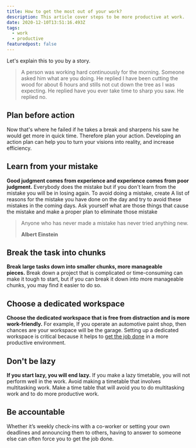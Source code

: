 ```yaml
---
title: How to get the most out of your work?
description: This article cover steps to be more productive at work.
date: 2020-12-10T13:51:16.493Z
tags:
  - work
  - productive
featuredpost: false
---
```

Let's explain this to you by a story.

> A person was working hard continuously for the morning. Someone asked him what are you doing. He replied I have been cutting the wood for about 6 hours and stills not cut down the tree as I was expecting. He replied have you ever take time to sharp you saw. He replied no.

## Plan before action

Now that's where he failed if he takes a break and sharpens his saw he would get more in quick time. Therefore plan your action. Developing an action plan can help you to turn your visions into reality, and increase efficiency.

## Learn from your mistake

**Good judgment comes from experience and experience comes from poor judgment.** Everybody does the mistake but if you don't learn from the mistake you will be in losing again. To avoid doing a mistake, create A list of reasons for the mistake you have done on the day and try to avoid these mistakes in the coming days. Ask yourself what are those things that cause the mistake and make a proper plan to eliminate those mistake

> Anyone who has never made a mistake has never tried anything new.
>
> **Albert Einstein**

## Break the task into chunks

**Break large tasks down into smaller chunks, more manageable pieces.** Break down a project that is complicated or time-consuming can make it tough to start, but if you can break it down into more manageable chunks, you may find it easier to do so.

## Choose a dedicated workspace

**Choose the dedicated workspace that is free from distraction and is more work-friendly.** For example, If you operate an automotive paint shop, then chances are your workspace will be the garage. Setting up a dedicated workspace is critical because it helps to [get the job done](https://www.underlinejobs.com/) in a more productive environment.

## Don't be lazy

**If you start lazy, you will end lazy.** If you make a lazy timetable, you will not perform well in the work. Avoid making a timetable that involves multitasking work. Make a time table that will avoid you to do multitasking work and to do more productive work.

## Be accountable

Whether it’s weekly check-ins with a co-worker or setting your own deadlines and announcing them to others, having to answer to someone else can often force you to get the job done.
